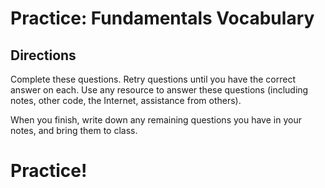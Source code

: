 # Practice: Fundamentals Vocabulary

## Directions

Complete these questions. Retry questions until you have the correct answer on each. Use any resource to answer these questions (including notes, other code, the Internet, assistance from others).

When you finish, write down any remaining questions you have in your notes, and bring them to class.

# Practice!

<!-- Questions about vocab definitions -->

<!-- Questions where they write code.... Need to figure out how ot make this testable -->
<!-- Coding questions can include using type(), formatting strings, making list or dictionary literals -->